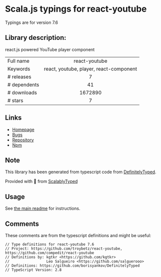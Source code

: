 
# Scala.js typings for react-youtube

Typings are for version 7.6

## Library description:
react.js powered YouTube player component

|                    |                 |
| ------------------ | :-------------: |
| Full name          | react-youtube |
| Keywords           | react, youtube, player, react-component |
| # releases         | 7 |
| # dependents       | 41 |
| # downloads        | 1672890 |
| # stars            | 7 |

## Links
- [Homepage](https://github.com/compedit/react-youtube)
- [Bugs](https://github.com/compedit/react-youtube/issues)
- [Repository](https://github.com/compedit/react-youtube)
- [Npm](https://www.npmjs.com/package/react-youtube)
    


## Note
This library has been generated from typescript code from [DefinitelyTyped](https://definitelytyped.org).

Provided with :purple_heart: from [ScalablyTyped](https://github.com/oyvindberg/ScalablyTyped)

## Usage
See [the main readme](../../readme.md) for instructions.

## Comments

These comments are from the typescript definitions and might be useful:
```
// Type definitions for react-youtube 7.6
// Project: https://github.com/troybetz/react-youtube, https://github.com/compedit/react-youtube
// Definitions by: kgtkr <https://github.com/kgtkr>
//                 Leo Salgueiro <https://github.com/salguerooo>
// Definitions: https://github.com/borisyankov/DefinitelyTyped
// TypeScript Version: 2.8

```


